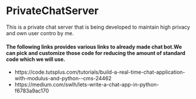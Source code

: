 # PrivateChatServer
This is a private chat server that is being developed to maintain high privacy and own user contro by me.
<h4>
The following links provides various links to already made chat bot.We can pick and customize those code for reducing the amount of standard code which we will use.
</h4>
<ul><li>https://code.tutsplus.com/tutorials/build-a-real-time-chat-application-with-modulus-and-python--cms-24462</li>
  <li>https://medium.com/swlh/lets-write-a-chat-app-in-python-f6783a9ac170</li>
</ul>
